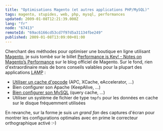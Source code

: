 ```yaml
---
title: "Optimisations Magento (et autres applications PHP/MySQL)"
tags: magento, stupides, web, php, mysql, performances
updated: 2009-01-08T12:21:39.000Z
lang: "fr"
node: "67413"
remoteId: "69ac6166cd53cd7f97d5a31134fbe249"
published: 2009-01-08T13:09:00+01:00
---
```


Cherchant des méthodes pour optimiser une boutique en ligne utilisant [Magento](http://www.magentocommerce.com), je suis tombé sur le billet [Performance is Key! - Notes on Magento’s Performance](http://www.magentocommerce.com/blog/comments/performance-is-key-notes-on-magentos-performance/) sur le blog officiel de Magento. Sur le fond, rien d'extraordinaire mais de bons conseils valables pour la plupart des applications <abbr title="Linux Apache MySQL PHP">LAMP</abbr>  :

* [Utiliser un cache d'opcode](/post/benchmark-between-ez-publish-4-and-ez-publish-3-10-with-or-without-a-php-opcode-cache) (APC, XCache, eAccelerator, ...)
* Bien configurer son Apache (KeepAlive, ...)
* [Bien configurer son MySQL](http://dev.mysql.com/tech-resources/articles/mysql-query-cache.html) (query cache, ...)
* Utiliser un système de fichier de type <code>tmpfs</code>
 pour les données en cache sur le disque fréquemment utilisées

En revanche, sur la forme je suis *un grand fan* des captures d'écran pour montrer les configurations optimales avec en prime le correcteur orthographique activé :-)

